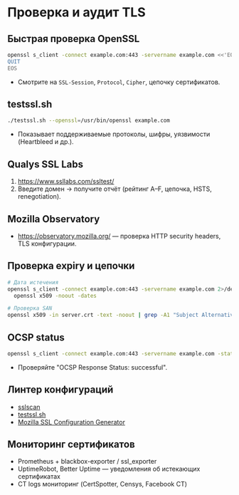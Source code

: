 # Проверка и аудит TLS

## Быстрая проверка OpenSSL

```bash
openssl s_client -connect example.com:443 -servername example.com <<'EOS'
QUIT
EOS
```
- Смотрите на `SSL-Session`, `Protocol`, `Cipher`, цепочку сертификатов.

## testssl.sh

```bash
./testssl.sh --openssl=/usr/bin/openssl example.com
```
- Показывает поддерживаемые протоколы, шифры, уязвимости (Heartbleed и др.).

## Qualys SSL Labs

1. https://www.ssllabs.com/ssltest/
2. Введите домен → получите отчёт (рейтинг A–F, цепочка, HSTS, renegotiation).

## Mozilla Observatory

- https://observatory.mozilla.org/ — проверка HTTP security headers, TLS конфигурации.

## Проверка expiry и цепочки

```bash
# Дата истечения
openssl s_client -connect example.com:443 -servername example.com 2>/dev/null |
  openssl x509 -noout -dates

# Проверка SAN
openssl x509 -in server.crt -text -noout | grep -A1 "Subject Alternative Name"
```

## OCSP status

```bash
openssl s_client -connect example.com:443 -servername example.com -status
```
- Проверяйте "OCSP Response Status: successful".

## Линтер конфигураций

- [sslscan](https://github.com/rbsec/sslscan)
- [testssl.sh](https://github.com/drwetter/testssl.sh)
- [Mozilla SSL Configuration Generator](https://ssl-config.mozilla.org/)

## Мониторинг сертификатов

- Prometheus + blackbox-exporter / ssl_exporter
- UptimeRobot, Better Uptime — уведомления об истекающих сертификатах
- CT logs мониторинг (CertSpotter, Censys, Facebook CT)
